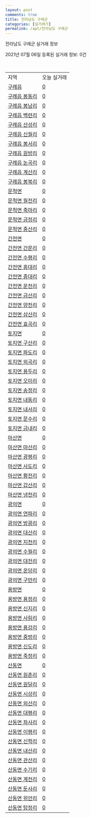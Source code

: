 ```yaml
---
layout: post
comments: true
title: 전라남도 구례군
categories: [실거래가]
permalink: /apt/전라남도 구례군
---
```


전라남도 구례군 실거래 정보

2021년 07월 06일 등록된 실거래 정보: 0건

<script type="text/javascript">
  google.charts.load('current', {'packages':['corechart']});
  google.charts.setOnLoadCallback(drawChart);

  function drawChart() {
    var data = google.visualization.arrayToDataTable([['거래일', '매매', '전월세', '전매'], ['20-07', 8, 1, 0], ['20-08', 14, 0, 0], ['20-09', 7, 1, 0], ['20-10', 10, 0, 0], ['20-11', 10, 0, 0], ['20-12', 5, 0, 0], ['21-01', 5, 0, 0], ['21-02', 3, 1, 0], ['21-03', 6, 1, 0], ['21-04', 7, 1, 0], ['21-05', 6, 2, 1], ['21-06', 4, 1, 0]]);

    var options = {
      title: '최근 유형별 거래량 추이',
      legend: { position: 'bottom' }
    };

    var chart = new google.visualization.LineChart(document.getElementById('columnchart_material'));
    chart.draw(data, (options));
  }
</script>

<div id="columnchart_material" style="width: 95%; margin-left: -35px"></div>
<br>
<table class="sortable">
  <tr>
    <td>지역</td>
    <td>오늘 실거래</td>
  </tr>

  
  <tr class="item">
    <td><a href="전라남도 구례군 구례읍">구례읍</a></td>
    <td><a href="전라남도 구례군 구례읍">0</a></td>
  </tr>
    

  <tr class="item">
    <td><a href="전라남도 구례군 구례읍 봉동리">구례읍 봉동리</a></td>
    <td><a href="전라남도 구례군 구례읍 봉동리">0</a></td>
  </tr>
    

  <tr class="item">
    <td><a href="전라남도 구례군 구례읍 봉남리">구례읍 봉남리</a></td>
    <td><a href="전라남도 구례군 구례읍 봉남리">0</a></td>
  </tr>
    

  <tr class="item">
    <td><a href="전라남도 구례군 구례읍 백련리">구례읍 백련리</a></td>
    <td><a href="전라남도 구례군 구례읍 백련리">0</a></td>
  </tr>
    

  <tr class="item">
    <td><a href="전라남도 구례군 구례읍 산성리">구례읍 산성리</a></td>
    <td><a href="전라남도 구례군 구례읍 산성리">0</a></td>
  </tr>
    

  <tr class="item">
    <td><a href="전라남도 구례군 구례읍 신월리">구례읍 신월리</a></td>
    <td><a href="전라남도 구례군 구례읍 신월리">0</a></td>
  </tr>
    

  <tr class="item">
    <td><a href="전라남도 구례군 구례읍 봉서리">구례읍 봉서리</a></td>
    <td><a href="전라남도 구례군 구례읍 봉서리">0</a></td>
  </tr>
    

  <tr class="item">
    <td><a href="전라남도 구례군 구례읍 원방리">구례읍 원방리</a></td>
    <td><a href="전라남도 구례군 구례읍 원방리">0</a></td>
  </tr>
    

  <tr class="item">
    <td><a href="전라남도 구례군 구례읍 논곡리">구례읍 논곡리</a></td>
    <td><a href="전라남도 구례군 구례읍 논곡리">0</a></td>
  </tr>
    

  <tr class="item">
    <td><a href="전라남도 구례군 구례읍 계산리">구례읍 계산리</a></td>
    <td><a href="전라남도 구례군 구례읍 계산리">0</a></td>
  </tr>
    

  <tr class="item">
    <td><a href="전라남도 구례군 구례읍 봉북리">구례읍 봉북리</a></td>
    <td><a href="전라남도 구례군 구례읍 봉북리">0</a></td>
  </tr>
    

  <tr class="item">
    <td><a href="전라남도 구례군 문척면">문척면</a></td>
    <td><a href="전라남도 구례군 문척면">0</a></td>
  </tr>
    

  <tr class="item">
    <td><a href="전라남도 구례군 문척면 월전리">문척면 월전리</a></td>
    <td><a href="전라남도 구례군 문척면 월전리">0</a></td>
  </tr>
    

  <tr class="item">
    <td><a href="전라남도 구례군 문척면 죽마리">문척면 죽마리</a></td>
    <td><a href="전라남도 구례군 문척면 죽마리">0</a></td>
  </tr>
    

  <tr class="item">
    <td><a href="전라남도 구례군 문척면 금정리">문척면 금정리</a></td>
    <td><a href="전라남도 구례군 문척면 금정리">0</a></td>
  </tr>
    

  <tr class="item">
    <td><a href="전라남도 구례군 문척면 중산리">문척면 중산리</a></td>
    <td><a href="전라남도 구례군 문척면 중산리">0</a></td>
  </tr>
    

  <tr class="item">
    <td><a href="전라남도 구례군 간전면">간전면</a></td>
    <td><a href="전라남도 구례군 간전면">0</a></td>
  </tr>
    

  <tr class="item">
    <td><a href="전라남도 구례군 간전면 간문리">간전면 간문리</a></td>
    <td><a href="전라남도 구례군 간전면 간문리">0</a></td>
  </tr>
    

  <tr class="item">
    <td><a href="전라남도 구례군 간전면 수평리">간전면 수평리</a></td>
    <td><a href="전라남도 구례군 간전면 수평리">0</a></td>
  </tr>
    

  <tr class="item">
    <td><a href="전라남도 구례군 간전면 흥대리">간전면 흥대리</a></td>
    <td><a href="전라남도 구례군 간전면 흥대리">0</a></td>
  </tr>
    

  <tr class="item">
    <td><a href="전라남도 구례군 간전면 중대리">간전면 중대리</a></td>
    <td><a href="전라남도 구례군 간전면 중대리">0</a></td>
  </tr>
    

  <tr class="item">
    <td><a href="전라남도 구례군 간전면 운천리">간전면 운천리</a></td>
    <td><a href="전라남도 구례군 간전면 운천리">0</a></td>
  </tr>
    

  <tr class="item">
    <td><a href="전라남도 구례군 간전면 금산리">간전면 금산리</a></td>
    <td><a href="전라남도 구례군 간전면 금산리">0</a></td>
  </tr>
    

  <tr class="item">
    <td><a href="전라남도 구례군 간전면 양천리">간전면 양천리</a></td>
    <td><a href="전라남도 구례군 간전면 양천리">0</a></td>
  </tr>
    

  <tr class="item">
    <td><a href="전라남도 구례군 간전면 삼산리">간전면 삼산리</a></td>
    <td><a href="전라남도 구례군 간전면 삼산리">0</a></td>
  </tr>
    

  <tr class="item">
    <td><a href="전라남도 구례군 간전면 효곡리">간전면 효곡리</a></td>
    <td><a href="전라남도 구례군 간전면 효곡리">0</a></td>
  </tr>
    

  <tr class="item">
    <td><a href="전라남도 구례군 토지면">토지면</a></td>
    <td><a href="전라남도 구례군 토지면">0</a></td>
  </tr>
    

  <tr class="item">
    <td><a href="전라남도 구례군 토지면 구산리">토지면 구산리</a></td>
    <td><a href="전라남도 구례군 토지면 구산리">0</a></td>
  </tr>
    

  <tr class="item">
    <td><a href="전라남도 구례군 토지면 파도리">토지면 파도리</a></td>
    <td><a href="전라남도 구례군 토지면 파도리">0</a></td>
  </tr>
    

  <tr class="item">
    <td><a href="전라남도 구례군 토지면 외곡리">토지면 외곡리</a></td>
    <td><a href="전라남도 구례군 토지면 외곡리">0</a></td>
  </tr>
    

  <tr class="item">
    <td><a href="전라남도 구례군 토지면 용두리">토지면 용두리</a></td>
    <td><a href="전라남도 구례군 토지면 용두리">0</a></td>
  </tr>
    

  <tr class="item">
    <td><a href="전라남도 구례군 토지면 오미리">토지면 오미리</a></td>
    <td><a href="전라남도 구례군 토지면 오미리">0</a></td>
  </tr>
    

  <tr class="item">
    <td><a href="전라남도 구례군 토지면 송정리">토지면 송정리</a></td>
    <td><a href="전라남도 구례군 토지면 송정리">0</a></td>
  </tr>
    

  <tr class="item">
    <td><a href="전라남도 구례군 토지면 내동리">토지면 내동리</a></td>
    <td><a href="전라남도 구례군 토지면 내동리">0</a></td>
  </tr>
    

  <tr class="item">
    <td><a href="전라남도 구례군 토지면 내서리">토지면 내서리</a></td>
    <td><a href="전라남도 구례군 토지면 내서리">0</a></td>
  </tr>
    

  <tr class="item">
    <td><a href="전라남도 구례군 토지면 문수리">토지면 문수리</a></td>
    <td><a href="전라남도 구례군 토지면 문수리">0</a></td>
  </tr>
    

  <tr class="item">
    <td><a href="전라남도 구례군 토지면 금내리">토지면 금내리</a></td>
    <td><a href="전라남도 구례군 토지면 금내리">0</a></td>
  </tr>
    

  <tr class="item">
    <td><a href="전라남도 구례군 마산면">마산면</a></td>
    <td><a href="전라남도 구례군 마산면">0</a></td>
  </tr>
    

  <tr class="item">
    <td><a href="전라남도 구례군 마산면 마산리">마산면 마산리</a></td>
    <td><a href="전라남도 구례군 마산면 마산리">0</a></td>
  </tr>
    

  <tr class="item">
    <td><a href="전라남도 구례군 마산면 광평리">마산면 광평리</a></td>
    <td><a href="전라남도 구례군 마산면 광평리">0</a></td>
  </tr>
    

  <tr class="item">
    <td><a href="전라남도 구례군 마산면 사도리">마산면 사도리</a></td>
    <td><a href="전라남도 구례군 마산면 사도리">0</a></td>
  </tr>
    

  <tr class="item">
    <td><a href="전라남도 구례군 마산면 황전리">마산면 황전리</a></td>
    <td><a href="전라남도 구례군 마산면 황전리">0</a></td>
  </tr>
    

  <tr class="item">
    <td><a href="전라남도 구례군 마산면 갑산리">마산면 갑산리</a></td>
    <td><a href="전라남도 구례군 마산면 갑산리">0</a></td>
  </tr>
    

  <tr class="item">
    <td><a href="전라남도 구례군 마산면 냉천리">마산면 냉천리</a></td>
    <td><a href="전라남도 구례군 마산면 냉천리">0</a></td>
  </tr>
    

  <tr class="item">
    <td><a href="전라남도 구례군 광의면">광의면</a></td>
    <td><a href="전라남도 구례군 광의면">0</a></td>
  </tr>
    

  <tr class="item">
    <td><a href="전라남도 구례군 광의면 연파리">광의면 연파리</a></td>
    <td><a href="전라남도 구례군 광의면 연파리">0</a></td>
  </tr>
    

  <tr class="item">
    <td><a href="전라남도 구례군 광의면 방광리">광의면 방광리</a></td>
    <td><a href="전라남도 구례군 광의면 방광리">0</a></td>
  </tr>
    

  <tr class="item">
    <td><a href="전라남도 구례군 광의면 대산리">광의면 대산리</a></td>
    <td><a href="전라남도 구례군 광의면 대산리">0</a></td>
  </tr>
    

  <tr class="item">
    <td><a href="전라남도 구례군 광의면 지천리">광의면 지천리</a></td>
    <td><a href="전라남도 구례군 광의면 지천리">0</a></td>
  </tr>
    

  <tr class="item">
    <td><a href="전라남도 구례군 광의면 수월리">광의면 수월리</a></td>
    <td><a href="전라남도 구례군 광의면 수월리">0</a></td>
  </tr>
    

  <tr class="item">
    <td><a href="전라남도 구례군 광의면 대전리">광의면 대전리</a></td>
    <td><a href="전라남도 구례군 광의면 대전리">0</a></td>
  </tr>
    

  <tr class="item">
    <td><a href="전라남도 구례군 광의면 온당리">광의면 온당리</a></td>
    <td><a href="전라남도 구례군 광의면 온당리">0</a></td>
  </tr>
    

  <tr class="item">
    <td><a href="전라남도 구례군 광의면 구만리">광의면 구만리</a></td>
    <td><a href="전라남도 구례군 광의면 구만리">0</a></td>
  </tr>
    

  <tr class="item">
    <td><a href="전라남도 구례군 용방면">용방면</a></td>
    <td><a href="전라남도 구례군 용방면">0</a></td>
  </tr>
    

  <tr class="item">
    <td><a href="전라남도 구례군 용방면 용정리">용방면 용정리</a></td>
    <td><a href="전라남도 구례군 용방면 용정리">0</a></td>
  </tr>
    

  <tr class="item">
    <td><a href="전라남도 구례군 용방면 신지리">용방면 신지리</a></td>
    <td><a href="전라남도 구례군 용방면 신지리">0</a></td>
  </tr>
    

  <tr class="item">
    <td><a href="전라남도 구례군 용방면 사림리">용방면 사림리</a></td>
    <td><a href="전라남도 구례군 용방면 사림리">0</a></td>
  </tr>
    

  <tr class="item">
    <td><a href="전라남도 구례군 용방면 용강리">용방면 용강리</a></td>
    <td><a href="전라남도 구례군 용방면 용강리">0</a></td>
  </tr>
    

  <tr class="item">
    <td><a href="전라남도 구례군 용방면 중방리">용방면 중방리</a></td>
    <td><a href="전라남도 구례군 용방면 중방리">0</a></td>
  </tr>
    

  <tr class="item">
    <td><a href="전라남도 구례군 용방면 신도리">용방면 신도리</a></td>
    <td><a href="전라남도 구례군 용방면 신도리">0</a></td>
  </tr>
    

  <tr class="item">
    <td><a href="전라남도 구례군 용방면 죽정리">용방면 죽정리</a></td>
    <td><a href="전라남도 구례군 용방면 죽정리">0</a></td>
  </tr>
    

  <tr class="item">
    <td><a href="전라남도 구례군 산동면">산동면</a></td>
    <td><a href="전라남도 구례군 산동면">0</a></td>
  </tr>
    

  <tr class="item">
    <td><a href="전라남도 구례군 산동면 원촌리">산동면 원촌리</a></td>
    <td><a href="전라남도 구례군 산동면 원촌리">0</a></td>
  </tr>
    

  <tr class="item">
    <td><a href="전라남도 구례군 산동면 원달리">산동면 원달리</a></td>
    <td><a href="전라남도 구례군 산동면 원달리">0</a></td>
  </tr>
    

  <tr class="item">
    <td><a href="전라남도 구례군 산동면 시상리">산동면 시상리</a></td>
    <td><a href="전라남도 구례군 산동면 시상리">0</a></td>
  </tr>
    

  <tr class="item">
    <td><a href="전라남도 구례군 산동면 외산리">산동면 외산리</a></td>
    <td><a href="전라남도 구례군 산동면 외산리">0</a></td>
  </tr>
    

  <tr class="item">
    <td><a href="전라남도 구례군 산동면 대평리">산동면 대평리</a></td>
    <td><a href="전라남도 구례군 산동면 대평리">0</a></td>
  </tr>
    

  <tr class="item">
    <td><a href="전라남도 구례군 산동면 좌사리">산동면 좌사리</a></td>
    <td><a href="전라남도 구례군 산동면 좌사리">0</a></td>
  </tr>
    

  <tr class="item">
    <td><a href="전라남도 구례군 산동면 이평리">산동면 이평리</a></td>
    <td><a href="전라남도 구례군 산동면 이평리">0</a></td>
  </tr>
    

  <tr class="item">
    <td><a href="전라남도 구례군 산동면 신학리">산동면 신학리</a></td>
    <td><a href="전라남도 구례군 산동면 신학리">0</a></td>
  </tr>
    

  <tr class="item">
    <td><a href="전라남도 구례군 산동면 내산리">산동면 내산리</a></td>
    <td><a href="전라남도 구례군 산동면 내산리">0</a></td>
  </tr>
    

  <tr class="item">
    <td><a href="전라남도 구례군 산동면 관산리">산동면 관산리</a></td>
    <td><a href="전라남도 구례군 산동면 관산리">0</a></td>
  </tr>
    

  <tr class="item">
    <td><a href="전라남도 구례군 산동면 수기리">산동면 수기리</a></td>
    <td><a href="전라남도 구례군 산동면 수기리">0</a></td>
  </tr>
    

  <tr class="item">
    <td><a href="전라남도 구례군 산동면 계천리">산동면 계천리</a></td>
    <td><a href="전라남도 구례군 산동면 계천리">0</a></td>
  </tr>
    

  <tr class="item">
    <td><a href="전라남도 구례군 산동면 둔사리">산동면 둔사리</a></td>
    <td><a href="전라남도 구례군 산동면 둔사리">0</a></td>
  </tr>
    

  <tr class="item">
    <td><a href="전라남도 구례군 산동면 위안리">산동면 위안리</a></td>
    <td><a href="전라남도 구례군 산동면 위안리">0</a></td>
  </tr>
    

  <tr class="item">
    <td><a href="전라남도 구례군 산동면 탑정리">산동면 탑정리</a></td>
    <td><a href="전라남도 구례군 산동면 탑정리">0</a></td>
  </tr>
    


</table>


    